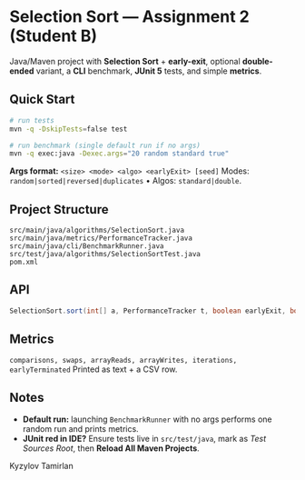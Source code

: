 # Selection Sort — Assignment 2 (Student B)

Java/Maven project with **Selection Sort** + **early-exit**, optional **double-ended** variant, a **CLI** benchmark, **JUnit 5** tests, and simple **metrics**.

## Quick Start

```bash
# run tests
mvn -q -DskipTests=false test

# run benchmark (single default run if no args)
mvn -q exec:java -Dexec.args="20 random standard true"
```

**Args format:** `<size> <mode> <algo> <earlyExit> [seed]`
Modes: `random|sorted|reversed|duplicates` • Algos: `standard|double`.

## Project Structure

```
src/main/java/algorithms/SelectionSort.java
src/main/java/metrics/PerformanceTracker.java
src/main/java/cli/BenchmarkRunner.java
src/test/java/algorithms/SelectionSortTest.java
pom.xml
```

## API

```java
SelectionSort.sort(int[] a, PerformanceTracker t, boolean earlyExit, boolean doubleEnded);
```

## Metrics

`comparisons, swaps, arrayReads, arrayWrites, iterations, earlyTerminated`
Printed as text + a CSV row.

## Notes

* **Default run:** launching `BenchmarkRunner` with no args performs one random run and prints metrics.
* **JUnit red in IDE?** Ensure tests live in `src/test/java`, mark as *Test Sources Root*, then **Reload All Maven Projects**.

Kyzylov Tamirlan
